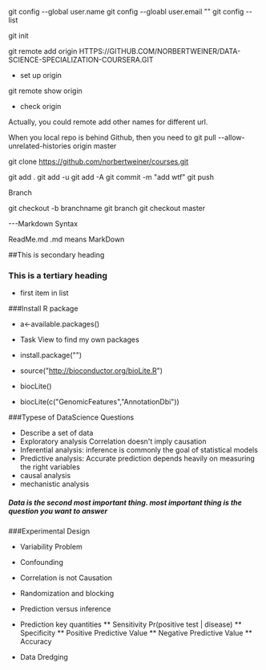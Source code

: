 git config --global user.name
git config --gloabl user.email ""
git config --list

git init

git remote add origin HTTPS://GITHUB.COM/NORBERTWEINER/DATA-SCIENCE-SPECIALIZATION-COURSERA.GIT

* set up origin 

git remote show origin 

* check origin 

Actually, you could remote add other names for different url. 

When you local repo is behind Github, then you need to git pull --allow-unrelated-histories origin master

git clone https://github.com/norbertweiner/courses.git

git add .
git add -u
git add -A
git commit -m "add wtf"
git push

Branch

git checkout -b branchname
git branch
git checkout master


---Markdown Syntax

ReadMe.md   .md means MarkDown

##This is secondary heading
### This is a tertiary heading

* first item in list

###Install R package

* a<-available.packages()
* Task View to find my own packages
* install.package("")

* source("http://bioconductor.org/bioLite.R")
* biocLite()
* biocLite(c("GenomicFeatures","AnnotationDbi"))



###Typese of DataScience Questions

* Describe a set of data
* Exploratory analysis  Correlation doesn't imply causation
* Inferential analysis: inference is commonly the goal of statistical models
* Predictive analysis: Accurate prediction depends heavily on measuring the right variables
* causal analysis
* mechanistic analysis

##### Data is the second most important thing. most important thing is the question you want to answer


###Experimental Design
* Variability Problem
* Confounding
* Correlation is not Causation
* Randomization and blocking
* Prediction versus inference

* Prediction key quantities
	** Sensitivity Pr(positive test | disease)
	** Specificity 
	** Positive Predictive Value
	** Negative Predictive Value
	** Accuracy

* Data Dredging
